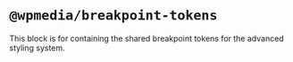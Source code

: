 # `@wpmedia/breakpoint-tokens`

This block is for containing the shared breakpoint tokens for the advanced styling system.
